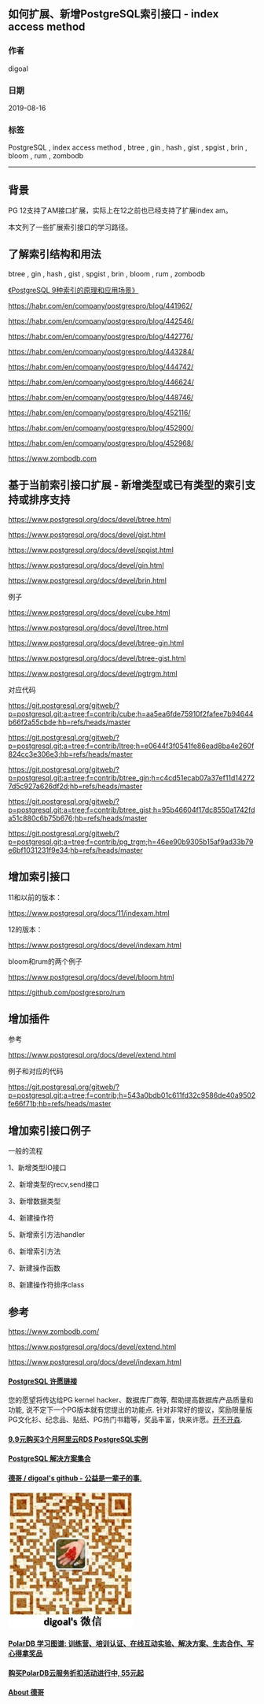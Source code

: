 ## 如何扩展、新增PostgreSQL索引接口 - index access method     
                  
### 作者                  
digoal                  
                  
### 日期                  
2019-08-16                 
                  
### 标签                  
PostgreSQL , index access method , btree , gin , hash , gist , spgist , brin , bloom , rum , zombodb     
                  
----                  
                  
## 背景         
PG 12支持了AM接口扩展，实际上在12之前也已经支持了扩展index am。  
  
本文列了一些扩展索引接口的学习路径。  
  
## 了解索引结构和用法  
  
btree , gin , hash , gist , spgist , brin , bloom , rum , zombodb    
  
[《PostgreSQL 9种索引的原理和应用场景》](../201706/20170627_01.md)    
  
https://habr.com/en/company/postgrespro/blog/441962/  
  
https://habr.com/en/company/postgrespro/blog/442546/  
  
https://habr.com/en/company/postgrespro/blog/442776/  
  
https://habr.com/en/company/postgrespro/blog/443284/  
  
https://habr.com/en/company/postgrespro/blog/444742/  
  
https://habr.com/en/company/postgrespro/blog/446624/  
  
https://habr.com/en/company/postgrespro/blog/448746/  
  
https://habr.com/en/company/postgrespro/blog/452116/  
  
https://habr.com/en/company/postgrespro/blog/452900/  
  
https://habr.com/en/company/postgrespro/blog/452968/  
  
https://www.zombodb.com  
  
## 基于当前索引接口扩展 - 新增类型或已有类型的索引支持或排序支持  
https://www.postgresql.org/docs/devel/btree.html  
  
https://www.postgresql.org/docs/devel/gist.html  
  
https://www.postgresql.org/docs/devel/spgist.html  
  
https://www.postgresql.org/docs/devel/gin.html  
  
https://www.postgresql.org/docs/devel/brin.html  
  
例子  
  
https://www.postgresql.org/docs/devel/cube.html  
  
https://www.postgresql.org/docs/devel/ltree.html  
  
https://www.postgresql.org/docs/devel/btree-gin.html  
  
https://www.postgresql.org/docs/devel/btree-gist.html  
  
https://www.postgresql.org/docs/devel/pgtrgm.html  
  
对应代码  
  
https://git.postgresql.org/gitweb/?p=postgresql.git;a=tree;f=contrib/cube;h=aa5ea6fde75910f2fafee7b94644b66f2a55cbde;hb=refs/heads/master  
  
https://git.postgresql.org/gitweb/?p=postgresql.git;a=tree;f=contrib/ltree;h=e0644f3f0541fe86ead8ba4e260f824cc3e306e3;hb=refs/heads/master  
  
https://git.postgresql.org/gitweb/?p=postgresql.git;a=tree;f=contrib/btree_gin;h=c4cd51ecab07a37ef11d142727d5c927a626df2d;hb=refs/heads/master  
  
https://git.postgresql.org/gitweb/?p=postgresql.git;a=tree;f=contrib/btree_gist;h=95b46604f17dc8550a1742fda51c880c6b75b676;hb=refs/heads/master  
  
https://git.postgresql.org/gitweb/?p=postgresql.git;a=tree;f=contrib/pg_trgm;h=46ee90b9305b15af9ad33b79e6bf1031231f9e34;hb=refs/heads/master  
  
## 增加索引接口  
11和以前的版本：  
  
https://www.postgresql.org/docs/11/indexam.html  
  
12的版本：  
  
https://www.postgresql.org/docs/devel/indexam.html  
  
bloom和rum的两个例子  
  
https://www.postgresql.org/docs/devel/bloom.html  
  
https://github.com/postgrespro/rum  
  
## 增加插件  
参考  
  
https://www.postgresql.org/docs/devel/extend.html  
  
例子和对应的代码  
  
https://git.postgresql.org/gitweb/?p=postgresql.git;a=tree;f=contrib;h=543a0bdb01c611fd32c9586de40a9502fe66f71b;hb=refs/heads/master  
  
## 增加索引接口例子  
一般的流程  
  
1、新增类型IO接口  
  
2、新增类型的recv,send接口  
  
3、新增数据类型  
  
4、新建操作符  
  
5、新增索引方法handler  
  
6、新增索引方法  
  
7、新建操作函数  
  
8、新建操作符排序class  
  
       
## 参考  
https://www.zombodb.com/  
  
https://www.postgresql.org/docs/devel/extend.html  
  
https://www.postgresql.org/docs/devel/indexam.html  
  

    
  
  
  
  
  
  
  
  
  
  
  
  
  
  
  
  
  
  
  
  
  
  
  
  
  
  
  
  
  
  
  
  
  
  
  
  
  
  
  
  
  
  
  
  
  
  
  
  
  
  
  
  
  
  
  
  
  
  
  
  
  
  
  
  
  
  
  
  
  
#### [PostgreSQL 许愿链接](https://github.com/digoal/blog/issues/76 "269ac3d1c492e938c0191101c7238216")
您的愿望将传达给PG kernel hacker、数据库厂商等, 帮助提高数据库产品质量和功能, 说不定下一个PG版本就有您提出的功能点. 针对非常好的提议，奖励限量版PG文化衫、纪念品、贴纸、PG热门书籍等，奖品丰富，快来许愿。[开不开森](https://github.com/digoal/blog/issues/76 "269ac3d1c492e938c0191101c7238216").  
  
  
#### [9.9元购买3个月阿里云RDS PostgreSQL实例](https://www.aliyun.com/database/postgresqlactivity "57258f76c37864c6e6d23383d05714ea")
  
  
#### [PostgreSQL 解决方案集合](https://yq.aliyun.com/topic/118 "40cff096e9ed7122c512b35d8561d9c8")
  
  
#### [德哥 / digoal's github - 公益是一辈子的事.](https://github.com/digoal/blog/blob/master/README.md "22709685feb7cab07d30f30387f0a9ae")
  
  
![digoal's wechat](../pic/digoal_weixin.jpg "f7ad92eeba24523fd47a6e1a0e691b59")
  
  
#### [PolarDB 学习图谱: 训练营、培训认证、在线互动实验、解决方案、生态合作、写心得拿奖品](https://www.aliyun.com/database/openpolardb/activity "8642f60e04ed0c814bf9cb9677976bd4")
  
  
#### [购买PolarDB云服务折扣活动进行中, 55元起](https://www.aliyun.com/activity/new/polardb-yunparter?userCode=bsb3t4al "e0495c413bedacabb75ff1e880be465a")
  
  
#### [About 德哥](https://github.com/digoal/blog/blob/master/me/readme.md "a37735981e7704886ffd590565582dd0")
  

